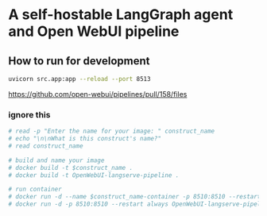 # A self-hostable LangGraph agent and Open WebUI pipeline


## How to run for development

```sh
uvicorn src.app:app --reload --port 8513
```




https://github.com/open-webui/pipelines/pull/158/files


### ignore this
```sh
# read -p "Enter the name for your image: " construct_name
# echo "\n\nWhat is this construct's name?"
# read construct_name

# build and name your image
# docker build -t $construct_name .
# docker build -t OpenWebUI-langserve-pipeline .

# run container
# docker run -d --name $construct_name-container -p 8510:8510 --restart always $construct_name
# docker run -d -p 8510:8510 --restart always OpenWebUI-langserve-pipeline
```
